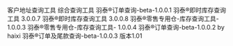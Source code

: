 客户地址查询工具
综合查询工具
羽泰®订单查询-beta-1.0.0.1
羽泰®即时库存查询工具 3.0.0.7
羽泰®即时库存查询工具 3.0.0.8
羽泰®零售专用仓-库存查询工具- 1.0.0.3
羽泰®零售专用仓-库存查询工具- 1.0.0.4
羽泰®订单查询-beta-1.0.0.2 by haixi
羽泰®订单及尾款查询-beta-1.0.0.3
版本1.01
